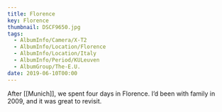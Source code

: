 ```yaml
---
title: Florence
key: Florence
thumbnail: DSCF9650.jpg
tags:
  - AlbumInfo/Camera/X-T2
  - AlbumInfo/Location/Florence
  - AlbumInfo/Location/Italy
  - AlbumInfo/Period/KULeuven
  - AlbumGroup/The-E.U.
date: 2019-06-10T00:00
---
```

After [[Munich]], we spent four days in Florence. I’d been with family in 2009, and it was great to revisit.
 